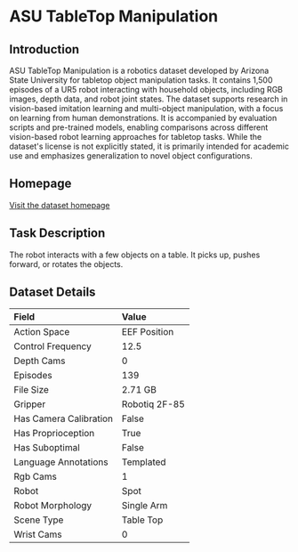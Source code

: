 # ASU TableTop Manipulation


## Introduction

ASU TableTop Manipulation is a robotics dataset developed by Arizona State University for tabletop object manipulation tasks. It contains 1,500 episodes of a UR5 robot interacting with household objects, including RGB images, depth data, and robot joint states. The dataset supports research in vision-based imitation learning and multi-object manipulation, with a focus on learning from human demonstrations. It is accompanied by evaluation scripts and pre-trained models, enabling comparisons across different vision-based robot learning approaches for tabletop tasks. While the dataset's license is not explicitly stated, it is primarily intended for academic use and emphasizes generalization to novel object configurations.


## Homepage

[Visit the dataset homepage](https://link.springer.com/article/10.1007/s10514-023-10129-1)


## Task Description

The robot interacts with a few objects on a table. It picks up, pushes forward, or rotates the objects.


## Dataset Details

| Field                            | Value                    |
|:---------------------------------|:-------------------------|
| Action Space                     | EEF Position           |
| Control Frequency                     | 12.5           |
| Depth Cams                     | 0           |
| Episodes                     | 139           |
| File Size                     |  2.71 GB           |
| Gripper                     | Robotiq 2F-85           |
| Has Camera Calibration                     | False           |
| Has Proprioception                     | True           |
| Has Suboptimal                     | False           |
| Language Annotations                     | Templated           |
| Rgb Cams                     | 1           |
| Robot                     | Spot           |
| Robot Morphology                     | Single Arm           |
| Scene Type                     | Table Top           |
| Wrist Cams                     | 0           |


